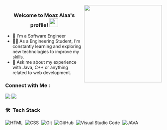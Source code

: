 
<img width="250" align="right" src="https://c.tenor.com/_DOBjnGspYAAAAAM/code-coding.gif">

<h3 align="center">
  Welcome to Moaz Alaa's profile!
  <img src="https://media.giphy.com/media/hvRJCLFzcasrR4ia7z/giphy.gif" width="28">
</h3>

<!-- Typing SVG by DenverCoder1 - https://github.com/DenverCoder1/readme-typing-svg -->


- 🏢 I'm a Software Engineer
- 👨‍💻 As a Engineering Student, I'm constantly learning and exploring new technologies to improve my skills.
- 💬 Ask me about my experience with Java, C++ or anything related to web development.




### Connect with Me :

<a href="https://www.linkedin.com/in/moaaz-barougy-6bb70224b/" target="_blank"><img src="https://img.shields.io/badge/-Moaaz%20alaa-0077B5?style=for-the-badge&logo=Linkedin&logoColor=white"/></a>
<a href="https://t.me/https://t.me/mo3azalaa" target="_blank"><img src="https://img.shields.io/badge/-Moaaz%20alaa-0077B5?style=for-the-badge&logo=Telegram&logoColor=white"/></a>
### 🛠 &nbsp;Tech Stack


![HTML](https://img.shields.io/badge/-HTML-05122A?style=flat&logo=HTML5)&nbsp;
![CSS](https://img.shields.io/badge/-CSS-05122A?style=flat&logo=CSS3&logoColor=1572B6)&nbsp;
![Git](https://img.shields.io/badge/-Git-05122A?style=flat&logo=git)&nbsp;
![GitHub](https://img.shields.io/badge/-GitHub-05122A?style=flat&logo=github)&nbsp;
![Visual Studio Code](https://img.shields.io/badge/-Visual%20Studio%20Code-05122A?style=flat&logo=visual-studio-code&logoColor=007ACC)&nbsp;
![JAVA](https://img.shields.io/badge/-java-05122A?style=flat&logo=java&logoColor=007ACC)&nbsp;






